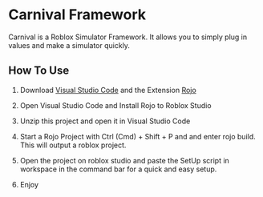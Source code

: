 # Carnival Framework
Carnival is a Roblox Simulator Framework. It allows you to simply plug in values and make a simulator quickly.

## How To Use
1) Download [Visual Studio Code](https://code.visualstudio.com/) and the Extension [Rojo](https://marketplace.visualstudio.com/items?itemName=evaera.vscode-rojo)

2) Open Visual Studio Code and Install Rojo to Roblox Studio

3) Unzip this project and open it in Visual Studio Code

4) Start a Rojo Project with Ctrl (Cmd) + Shift + P and and enter rojo build. This will output a roblox project.

5) Open the project on roblox studio and paste the SetUp script in workspace in the command bar for a quick and easy setup.

6) Enjoy